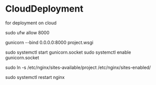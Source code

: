 # CloudDeployment
for deployment on cloud

sudo ufw allow 8000

gunicorn --bind 0.0.0.0:8000 project.wsgi

sudo systemctl start gunicorn.socket
sudo systemctl enable gunicorn.socket


sudo ln -s /etc/nginx/sites-available/project /etc/nginx/sites-enabled/


sudo systemctl restart nginx